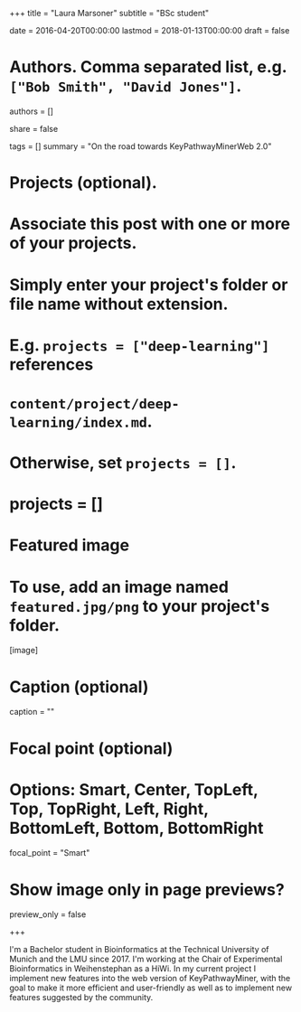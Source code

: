 +++
  title = "Laura Marsoner"
  subtitle = "BSc student"
  
  date = 2016-04-20T00:00:00
  lastmod = 2018-01-13T00:00:00
  draft = false
  
  # Authors. Comma separated list, e.g. `["Bob Smith", "David Jones"]`.
  authors = []
  
  share = false
  
  tags = []
  summary = "On the road towards KeyPathwayMinerWeb 2.0"
  
  # Projects (optional).
  #   Associate this post with one or more of your projects.
  #   Simply enter your project's folder or file name without extension.
  #   E.g. `projects = ["deep-learning"]` references 
  #   `content/project/deep-learning/index.md`.
  #   Otherwise, set `projects = []`.
  # projects = []
  
  # Featured image
  # To use, add an image named `featured.jpg/png` to your project's folder. 
  [image]
  
  # Caption (optional)
  caption = ""
  
  # Focal point (optional)
  # Options: Smart, Center, TopLeft, Top, TopRight, Left, Right, BottomLeft, Bottom, BottomRight
  focal_point = "Smart"
  
  # Show image only in page previews?
  preview_only = false
  
+++
    
I'm a Bachelor student in Bioinformatics at the Technical University of Munich and the LMU since 2017. I'm working at the Chair of Experimental Bioinformatics in Weihenstephan as a HiWi. In my current project I implement new features into the web version of KeyPathwayMiner, with the goal to make it more efficient and user-friendly as well as to implement new features suggested by the community.